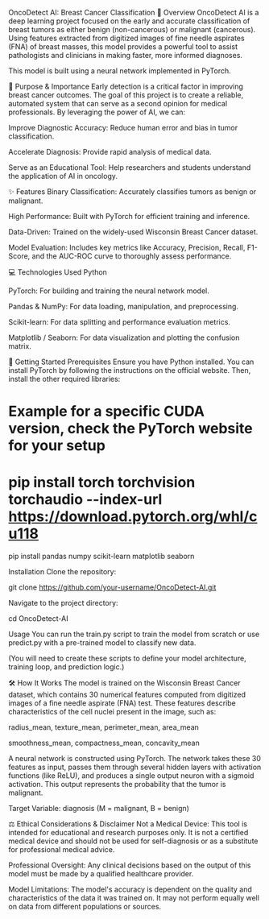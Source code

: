 OncoDetect AI: Breast Cancer Classification
📖 Overview
OncoDetect AI is a deep learning project focused on the early and accurate classification of breast tumors as either benign (non-cancerous) or malignant (cancerous). Using features extracted from digitized images of fine needle aspirates (FNA) of breast masses, this model provides a powerful tool to assist pathologists and clinicians in making faster, more informed diagnoses.

This model is built using a neural network implemented in PyTorch.

🎯 Purpose & Importance
Early detection is a critical factor in improving breast cancer outcomes. The goal of this project is to create a reliable, automated system that can serve as a second opinion for medical professionals. By leveraging the power of AI, we can:

Improve Diagnostic Accuracy: Reduce human error and bias in tumor classification.

Accelerate Diagnosis: Provide rapid analysis of medical data.

Serve as an Educational Tool: Help researchers and students understand the application of AI in oncology.

✨ Features
Binary Classification: Accurately classifies tumors as benign or malignant.

High Performance: Built with PyTorch for efficient training and inference.

Data-Driven: Trained on the widely-used Wisconsin Breast Cancer dataset.

Model Evaluation: Includes key metrics like Accuracy, Precision, Recall, F1-Score, and the AUC-ROC curve to thoroughly assess performance.

💻 Technologies Used
Python

PyTorch: For building and training the neural network model.

Pandas & NumPy: For data loading, manipulation, and preprocessing.

Scikit-learn: For data splitting and performance evaluation metrics.

Matplotlib / Seaborn: For data visualization and plotting the confusion matrix.

🚀 Getting Started
Prerequisites
Ensure you have Python installed. You can install PyTorch by following the instructions on the official website. Then, install the other required libraries:

# Example for a specific CUDA version, check the PyTorch website for your setup
# pip install torch torchvision torchaudio --index-url https://download.pytorch.org/whl/cu118

pip install pandas numpy scikit-learn matplotlib seaborn

Installation
Clone the repository:

git clone https://github.com/your-username/OncoDetect-AI.git

Navigate to the project directory:

cd OncoDetect-AI

Usage
You can run the train.py script to train the model from scratch or use predict.py with a pre-trained model to classify new data.

(You will need to create these scripts to define your model architecture, training loop, and prediction logic.)

🛠️ How It Works
The model is trained on the Wisconsin Breast Cancer dataset, which contains 30 numerical features computed from digitized images of a fine needle aspirate (FNA) test. These features describe characteristics of the cell nuclei present in the image, such as:

radius_mean, texture_mean, perimeter_mean, area_mean

smoothness_mean, compactness_mean, concavity_mean

A neural network is constructed using PyTorch. The network takes these 30 features as input, passes them through several hidden layers with activation functions (like ReLU), and produces a single output neuron with a sigmoid activation. This output represents the probability that the tumor is malignant.

Target Variable: diagnosis (M = malignant, B = benign)

⚖️ Ethical Considerations & Disclaimer
Not a Medical Device: This tool is intended for educational and research purposes only. It is not a certified medical device and should not be used for self-diagnosis or as a substitute for professional medical advice.

Professional Oversight: Any clinical decisions based on the output of this model must be made by a qualified healthcare provider.

Model Limitations: The model's accuracy is dependent on the quality and characteristics of the data it was trained on. It may not perform equally well on data from different populations or sources.
